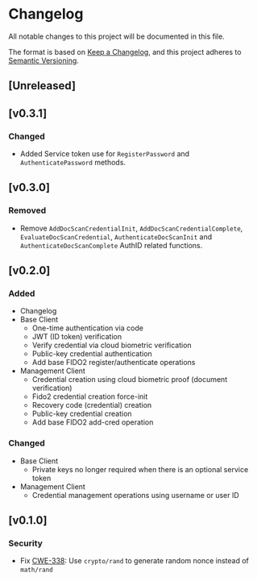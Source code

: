 # Changelog
All notable changes to this project will be documented in this file.

The format is based on [Keep a Changelog](https://keepachangelog.com/en/1.0.0/),
and this project adheres to [Semantic Versioning](https://semver.org/spec/v2.0.0.html).

## [Unreleased]

## [v0.3.1]
### Changed
- Added Service token use for `RegisterPassword` and `AuthenticatePassword` methods.

## [v0.3.0]
### Removed
- Remove `AddDocScanCredentialInit`, `AddDocScanCredentialComplete`, `EvaluateDocScanCredential`, `AuthenticateDocScanInit` and `AuthenticateDocScanComplete` AuthID related functions.

## [v0.2.0]

### Added
- Changelog
- Base Client
    - One-time authentication via code
    - JWT (ID token) verification
    - Verify credential via cloud biometric verification
    - Public-key credential authentication
    - Add base FIDO2 register/authenticate operations
- Management Client
    - Credential creation using cloud biometric proof (document verification)
    - Fido2 credential creation force-init
    - Recovery code (credential) creation
    - Public-key credential creation
    - Add base FIDO2 add-cred operation

### Changed
- Base Client
    - Private keys no longer required when there is an optional service token
- Management Client
    - Credential management operations using username or user ID

## [v0.1.0]
### Security

- Fix [CWE-338](https://cwe.mitre.org/data/definitions/338.html): Use `crypto/rand` to generate random nonce instead of `math/rand`
